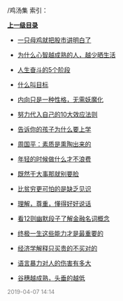 /鸡汤集 索引：


**[上一级目录](/index.md)**

- [一只母鸡就把股市讲明白了](/鸡汤集/一只母鸡就把股市讲明白了.md)

- [为什么心智越成熟的人，越少晒生活](/鸡汤集/为什么心智越成熟的人，越少晒生活.md)

- [人生奋斗的5个阶段](/鸡汤集/人生奋斗的5个阶段.md)

- [什么叫目标](/鸡汤集/什么叫目标.md)

- [内向只是一种性格，无需妖魔化](/鸡汤集/内向只是一种性格，无需妖魔化.md)

- [努力代入自己的10大效应法则](/鸡汤集/努力代入自己的10大效应法则.md)

- [告诉你的孩子为什么要上学](/鸡汤集/告诉你的孩子为什么要上学.md)

- [周国平：素质是熏陶出来的](/鸡汤集/周国平：素质是熏陶出来的.md)

- [年轻的时候做什么才不浪费](/鸡汤集/年轻的时候做什么才不浪费.md)

- [既然干大事那就别要脸](/鸡汤集/既然干大事那就别要脸.md)

- [比贫穷更可怕的是缺乏见识](/鸡汤集/比贫穷更可怕的是缺乏见识.md)

- [理解，尊重，懂得好好说话](/鸡汤集/理解，尊重，懂得好好说话.md)

- [看12则幽默段子了解金融名词概念](/鸡汤集/看12则幽默段子了解金融名词概念.md)

- [终极一生这些能力才是最重要的](/鸡汤集/终极一生这些能力才是最重要的.md)

- [经济学解释只买贵的不买对的](/鸡汤集/经济学解释只买贵的不买对的.md)

- [语言暴力对人的伤害有多大](/鸡汤集/语言暴力对人的伤害有多大.md)

- [谷穗越成熟，头垂的越低](/鸡汤集/谷穗越成熟，头垂的越低.md)


<font size=2 color='grey'> 2019-04-07 14:14 </font>